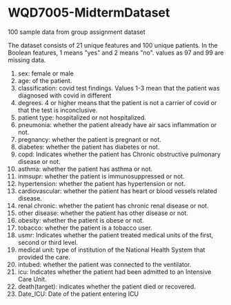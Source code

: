 # WQD7005-MidtermDataset
100 sample data from group assignment dataset

The dataset consists of 21 unique features and 100 unique patients. In the Boolean features, 1 means "yes" and 2 means "no". values as 97 and 99 are missing data.

1. sex: female or male
2. age: of the patient.
3. classification: covid test findings. Values 1-3 mean that the patient was diagnosed with covid in different
4. degrees. 4 or higher means that the patient is not a carrier of covid or that the test is inconclusive.
5. patient type: hospitalized or not hospitalized.
6. pneumonia: whether the patient already have air sacs inflammation or not.
7. pregnancy: whether the patient is pregnant or not.
8. diabetes: whether the patient has diabetes or not.
9. copd: Indicates whether the patient has Chronic obstructive pulmonary disease or not.
10. asthma: whether the patient has asthma or not.
11. inmsupr: whether the patient is immunosuppressed or not.
12. hypertension: whether the patient has hypertension or not.
13. cardiovascular: whether the patient has heart or blood vessels related disease.
14. renal chronic: whether the patient has chronic renal disease or not.
15. other disease: whether the patient has other disease or not.
16. obesity: whether the patient is obese or not.
17. tobacco: whether the patient is a tobacco user.
18. usmr: Indicates whether the patient treated medical units of the first, second or third level.
19. medical unit: type of institution of the National Health System that provided the care.
20. intubed: whether the patient was connected to the ventilator.
21. icu: Indicates whether the patient had been admitted to an Intensive Care Unit.
22. death(target): indicates whether the patient died or recovered.
23. Date_ICU: Date of the patient entering ICU 
